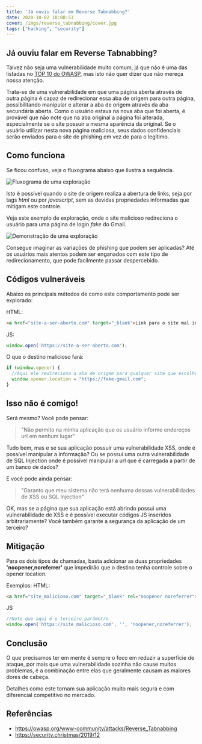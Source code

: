 ```yaml
---
title: 'Já ouviu falar em Reverse Tabnabbing?'
date: 2020-10-02 18:08:53
cover: /imgs/reverse_tabnabbing/cover.jpg
tags: ["hacking", "security"]
---
```


## Já ouviu falar em Reverse Tabnabbing?

Talvez não seja uma vulnerabilidade muito comum, já que não é uma das listadas no [TOP 10 do OWASP](https://owasp.org/www-project-top-ten/OWASP_Top_Ten_2017/Top_10-2017_Top_10), mas isto não quer dizer que não mereça nossa atenção.

Trata-se de uma vulnerabilidade em que uma página aberta através de outra página é capaz de redirecionar essa aba de origem para outra página, possibilitando manipular e alterar a aba de origem através da aba secundária aberta. Como o usuário estava na nova aba que foi aberta, é provável que não note que na aba original a página foi alterada, especialmente se o site possuir a mesma aparência da original. Se o usuário utilizar nesta nova página maliciosa, seus dados confidenciais serão enviados para o site de phishing em vez de para o legítimo.

## Como funciona
Se ficou confuso, veja o fluxograma abaixo que ilustra a sequência.

![Fluxograma de uma exploração](/imgs/reverse_tabnabbing/reverso_tabnabbing_diagram.png)

Isto é possível quando o site de origem realiza a abertura de links, seja por tags *html* ou por *javascript*, sem as devidas propriedades informadas que mitigam este controle.

Veja este exemplo de exploração, onde o site malicioso redireciona o usuário para uma página de login *fake* do Gmail.

![Demonstração de uma exploração](/imgs/reverse_tabnabbing/reverse_tabnabbing_demo.gif)

Consegue imaginar as variações de phishing que podem ser aplicadas? Até os usuários mais atentos podem ser enganados com este tipo de redirecionamento, que pode facilmente passar despercebido.

## Códigos vulneráveis

Abaixo os principais métodos de como este comportamento pode ser explorado:

HTML:

```html
<a href="site-a-ser-aberto.com" target="_blank">Link para o site mal intencionado</a>
```

JS:

```js
window.open('https://site-a-ser-aberto.com');
```

O que o destino malicioso fará:

```js
if (window.opener) {    
  //Aqui ele redireciona a aba de origem para qualquer site que escolher
  window.opener.location = "https://fake-gmail.com"; 
}
```

## Isso não é comigo!

Será mesmo? Você pode pensar:
> "Não permito na minha aplicação que os usuário informe endereços url em nenhum lugar"

Tudo bem, mas e se sua aplicação possuir uma vulnerabilidade XSS, onde é possível manipular a informação? Ou se possui uma outra vulnerabilidade de SQL Injection onde é possível manipular a url que é carregada a partir de um banco de dados?

E você pode ainda pensar:
> "Garanto que meu sistema não terá nenhuma dessas vulnerabilidades de XSS ou SQL Injection"

OK, mas se a página que sua aplicação está abrindo possui uma vulnerabilidade de XSS e é possível executar códigos JS inseridos arbitrariamente? Você também garante a segurança da aplicação de um terceiro?

## Mitigação

Para os dois tipos de chamadas, basta adicionar as duas propriedades **'noopener,noreferrer'** que impedirão que o destino tenha controle sobre o opener location.

Exemplos:
HTML:
```html
<a href="site_malicioso.com" target="_blank" rel="noopener noreferrer">Link para site malicioso</a>
```

JS
```js
//Note que aqui é o terceiro parâmetro
window.open('https://site_malicioso.com', '', 'noopener,noreferrer');
```

## Conclusão

O que precisamos ter em mente é sempre o foco em reduzir a superfície de ataque, por mais que uma vulnerabilidade sozinha não cause muitos problemas, é a combinação entre elas que geralmente causam as maiores dores de cabeça.

Detalhes como este tornam sua aplicação muito mais segura e com diferencial competitivo no mercado.


## Referências

- <https://owasp.org/www-community/attacks/Reverse_Tabnabbing>
- <https://security.christmas/2019/12>